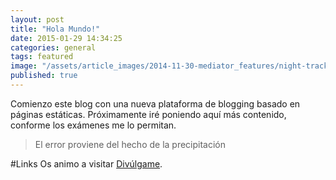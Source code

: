 ```yaml
---
layout: post
title: "Hola Mundo!"
date: 2015-01-29 14:34:25
categories: general
tags: featured
image: "/assets/article_images/2014-11-30-mediator_features/night-track.JPG"
published: true
---
```


Comienzo este blog con una nueva plataforma de blogging basado en páginas estáticas. Próximamente iré poniendo aquí más contenido, conforme los exámenes me lo permitan.

> El error proviene del hecho de la precipitación



#Links
Os animo a visitar [Divúlgame](http://www.divulgame.net).
